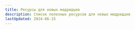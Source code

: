 ```yaml
---
title: Ресурсы для новых мадридцев
description: Список полезных ресурсов для новых мадридцев
lastUpdated: 2024-06-15
---
```

